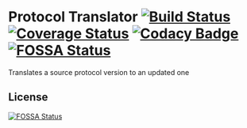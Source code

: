 Protocol Translator [![Build Status](https://travis-ci.org/Laxio/ProtocolTranslator.svg?branch=master)](https://travis-ci.org/Laxio/ProtocolTranslator) [![Coverage Status](https://coveralls.io/repos/github/Laxio/ProtocolTranslator/badge.svg?branch=master)](https://coveralls.io/github/Laxio/ProtocolTranslator?branch=master) [![Codacy Badge](https://api.codacy.com/project/badge/Grade/c85d421ec3d8497b8a46f0a38dbca19f)](https://www.codacy.com/app/hfoxy/ProtocolTranslator?utm_source=github.com&amp;utm_medium=referral&amp;utm_content=Laxio/ProtocolTranslator&amp;utm_campaign=Badge_Grade)
[![FOSSA Status](https://app.fossa.io/api/projects/git%2Bgithub.com%2FLaxio%2FProtocolTranslator.svg?type=shield)](https://app.fossa.io/projects/git%2Bgithub.com%2FLaxio%2FProtocolTranslator?ref=badge_shield)
===================

Translates a source protocol version to an updated one


## License
[![FOSSA Status](https://app.fossa.io/api/projects/git%2Bgithub.com%2FLaxio%2FProtocolTranslator.svg?type=large)](https://app.fossa.io/projects/git%2Bgithub.com%2FLaxio%2FProtocolTranslator?ref=badge_large)